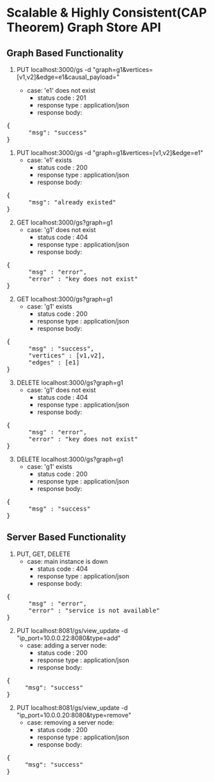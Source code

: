 # Scalable &amp; Highly Consistent(CAP Theorem) Graph Store API

## Graph Based Functionality

1. PUT localhost:3000/gs -d "graph=g1&vertices=[v1,v2]&edge=e1&causal_payload=<payload>"
    - case: 'e1' does not exist
      - status code : 201
      - response type : application/json
      - response body:
<pre>
{
      "msg": "success"
}
</pre>

1. PUT localhost:3000/gs -d "graph=g1&vertices=[v1,v2]&edge=e1"
    - case: 'e1' exists
      - status code : 200
      - response type : application/json
      - response body:

<pre>
{
      "msg": "already existed"
}
</pre>

2. GET localhost:3000/gs?graph=g1
    - case: 'g1' does not exist
      - status code : 404
      - response type : application/json
      - response body:

<pre>
{
      "msg" : "error",
      "error" : "key does not exist"
}
</pre>

2. GET localhost:3000/gs?graph=g1
    - case: 'g1' exists
      - status code : 200
      - response type : application/json
      - response body:

<pre>
{
      "msg" : "success",
      "vertices" : [v1,v2],
      "edges" : [e1]
}
</pre>

3. DELETE localhost:3000/gs?graph=g1
    - case: 'g1' does not exist
      - status code : 404
      - response type : application/json
      - response body:
      
<pre>
{
      "msg" : "error",
      "error" : "key does not exist"
}
</pre>

3. DELETE localhost:3000/gs?graph=g1
    - case: 'g1' exists
      - status code : 200
      - response type : application/json
      - response body:

<pre>
{
      "msg" : "success"
}
</pre>

## Server Based Functionality

1. PUT, GET, DELETE 
    - case: main instance is down 
      - status code : 404
      - response type : application/json
      - response body:

<pre>
{
      "msg" : "error",
      "error" : "service is not available"
}
</pre>

2. PUT localhost:8081/gs/view_update -d "ip_port=10.0.0.22:8080&type=add"
    - case: adding a server node:
      - status code : 200
      - response type : application/json
      - response body:

<pre>
{
     "msg": "success"
}
</pre>

2. PUT localhost:8081/gs/view_update -d "ip_port=10.0.0.20:8080&type=remove"
    - case: removing a server node:
      - status code : 200
      - response type : application/json
      - response body:

<pre>
{
     "msg": "success"
}
</pre>